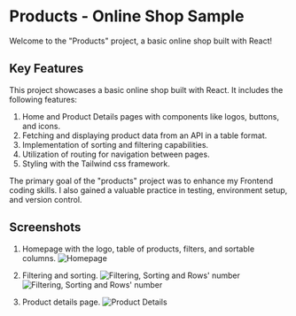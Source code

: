 # Products - Online Shop Sample

Welcome to the "Products" project, a basic online shop built with React!

## Key Features

This project showcases a basic online shop built with React. It includes the following features:

1. Home and Product Details pages with components like logos, buttons, and icons.
2. Fetching and displaying product data from an API in a table format.
3. Implementation of sorting and filtering capabilities.
4. Utilization of routing for navigation between pages.
5. Styling with the Tailwind css framework.

The primary goal of the "products" project was to enhance my Frontend coding skills. I also gained a valuable practice in testing, environment setup, and version control.

## Screenshots

1. Homepage with the logo, table of products, filters, and sortable columns.
   ![Homepage](/products/src/assets/OnlineShop_HomePage.jpg)

2. Filtering and sorting.
   ![Filtering, Sorting and Rows' number](/products/src/assets/OnlineShop_Filters.jpg)
   ![Filtering, Sorting and Rows' number](/products/src/assets/OnlineShop_RowsNumber.jpg)

3. Product details page.
   ![Product Details](/products/src/assets/OnlineShop_Details.jpg)

